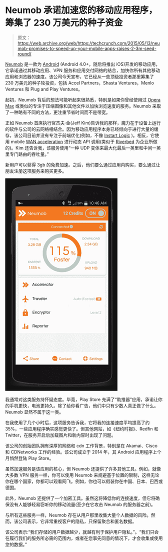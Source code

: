 # Neumob 承诺加速您的移动应用程序，筹集了 230 万美元的种子资金 

> 原文：<https://web.archive.org/web/https://techcrunch.com/2015/05/13/neumob-promises-to-speed-up-your-mobile-apps-raises-2-3m-seed-round/>

[Neumob](https://web.archive.org/web/20221006062240/http://www.neumob.com/) 是一款为 [Android](https://web.archive.org/web/20221006062240/https://play.google.com/store/apps/details?id=com.neumob.accelerator) (Android 4.0+，随后将推出 iOS)开发的移动应用，它承诺通过其移动应用、VPN 服务和应用交付网络的结合，加快你所有其他移动应用和浏览器的速度。该公司今天宣布，它已经从一些顶级投资者那里筹集了 230 万美元的种子轮投资，包括 Accel Partners，Shasta Ventures，Menlo Ventures 和 Plug and Play Ventures。

起初，Neumob 背后的想法可能听起来很熟悉，特别是如果你曾经使用过 [Opera Max](https://web.archive.org/web/20221006062240/https://beta.techcrunch.com/2014/02/23/opera-launches-its-data-savings-app-for-android/) 或类似的专注于压缩图像和其他文件以加快浏览速度的服务。Neumob 采取了一种略有不同的方法，更注重节省时间而不是带宽。

正如 Neumob 首席执行官杰夫·金(Jeff Kim)告诉我的那样，魔力在于设备上运行的软件与公司的云网络相结合。因为移动应用程序本身已经倾向于进行大量的缓存，该公司目前并没有专注于前端优化(例如，不像 [Instart Logic](https://web.archive.org/web/20221006062240/https://beta.techcrunch.com/2015/05/13/instart-logic-raises-43m-series-d-round-for-its-cloud-application-delivery-platform/) )。相反，它使用 mobile [WAN acceleration](https://web.archive.org/web/20221006062240/http://en.wikipedia.org/wiki/WAN_optimization) 进行动态 API 调用(类似于 [Riverbed](https://web.archive.org/web/20221006062240/http://www.riverbed.com/) 为企业所做的)。Kim 还告诉我，该服务使用“一种 UDP 变体来最大化最后一英里和中间一英里专门路由的吞吐量。”

新用户可以获得 3gb 的免费加速。之后，他们要么通过应用内购买，要么通过让朋友注册这项服务来购买更多。

![neumob](img/2cc7444a4f5f1ba165b3e655a1c9649b.png)

我通常对这类服务持怀疑态度。毕竟，Play Store 充满了“助推器”应用，承诺让你的手机更快，电池更持久。除了给你看广告，他们中只有少数人真正做了什么。Neumob 显然不属于这一类。

在我使用了几个小时后，这项服务告诉我，它将我的连接速度平均提高了约 35%，一些应用程序确实感觉更快了。但其他网站，如《纽约时报》、Redfin 和 Twitter，在服务开启后加载图片和新内容时出现了问题。

该公司的创始团队拥有深厚的网络和 cdn 工作背景，特别是在 Akamai、Cisco 和 CDNetworks 工作的经验。该公司成立于 2014 年，其 Android 应用程序上个月悄然登陆 Play Store。

虽然加速服务是该应用的核心，但 Neumob 还提供了许多其他工具。例如，就像大多数 VPN 服务一样，你可以使用 Neumob 来规避基于位置的限制，这样无论你在哪个国家，你都可以观看网飞。例如，你也可以假装你在中国、日本、巴西或德国。

此外，Neumob 还提供了一个加密工具。虽然这将降低你的连接速度，但它将确保没有人能够轻易窃听你的移动流量(至少在它攻击 Neumob 的服务器之前)。

与所有这些服务一样，Neumob 存在从用户那里收集大量个人数据的风险。然而，该公司表示，它非常重视客户的隐私，只保留聚合和匿名数据。

该公司表示:“我们存储的用户数据越少，就越有利于保护用户隐私。”。“我们只会在履行我们的服务所必需的范围内，或者在您事先同意的情况下，才会收集或使用您的数据。”